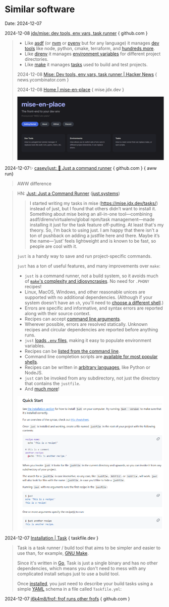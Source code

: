 # Similar software
Date: 2024-12-07



2024-12-08 [jdx/mise: dev tools, env vars, task runner](https://github.com/jdx/mise) { github.com }

> - Like [asdf](https://asdf-vm.com/) (or [nvm](https://github.com/nvm-sh/nvm) or [pyenv](https://github.com/pyenv/pyenv) but for any language) it manages [dev tools](https://mise.jdx.dev/dev-tools/) like node, python, cmake, terraform, and [hundreds more](https://mise.jdx.dev/plugins.html).
> - Like [direnv](https://github.com/direnv/direnv) it manages [environment variables](https://mise.jdx.dev/environments.html) for different project directories.
> - Like [make](https://www.gnu.org/software/make/manual/make.html) it manages [tasks](https://mise.jdx.dev/tasks/) used to build and test projects.
>
> 2024-12-08 [Mise: Dev tools, env vars, task runner | Hacker News](https://news.ycombinator.com/item?id=42347917) { news.ycombinator.com }
>
> 2024-12-08 [Home | mise-en-place](https://mise.jdx.dev/) { mise.jdx.dev }
>
> ![image-20241208121428571](aww-app-ideas-similar-software.assets/image-20241208121428571.png)



2024-12-07✨ [casey/just: 🤖 Just a command runner](https://github.com/casey/just) { github.com } { aww run}

> AWW difference

> HN: [Just: Just a Command Runner](https://just.systems/) ([just.systems](https://news.ycombinator.com/from?site=just.systems))
>
> > I started writing my tasks in mise (https://mise.jdx.dev/tasks/) instead of just, but I found that others didn’t want to install it. Something about mise being an all-in-one tool—combining asdf/direnv/virtualenv/global npm/task management—made installing it just for the task feature off-putting. At least that's my theory. So, I’m back to using just. I am happy that there isn't a ton of pushback on adding a justfile here and there. Maybe it’s the name—‘just’ feels lightweight and is known to be fast, so people are cool with it.
>
> `just` is a handy way to save and run project-specific commands.
>
> `just` has a ton of useful features, and many improvements over `make`:
>
> - `just` is a command runner, not a build system, so it avoids much of [`make`'s complexity and idiosyncrasies](https://github.com/casey/just#what-are-the-idiosyncrasies-of-make-that-just-avoids). No need for `.PHONY` recipes!
> - Linux, MacOS, Windows, and other reasonable unices are supported with no additional dependencies. (Although if your system doesn't have an `sh`, you'll need to [choose a different shell](https://github.com/casey/just#shell).)
> - Errors are specific and informative, and syntax errors are reported along with their source context.
> - Recipes can accept [command line arguments](https://github.com/casey/just#recipe-parameters).
> - Wherever possible, errors are resolved statically. Unknown recipes and circular dependencies are reported before anything runs.
> - `just` [loads `.env` files](https://github.com/casey/just#dotenv-settings), making it easy to populate environment variables.
> - Recipes can be [listed from the command line](https://github.com/casey/just#listing-available-recipes).
> - Command line completion scripts are [available for most popular shells](https://github.com/casey/just#shell-completion-scripts).
> - Recipes can be written in [arbitrary languages](https://github.com/casey/just#shebang-recipes), like Python or NodeJS.
> - `just` can be invoked from any subdirectory, not just the directory that contains the `justfile`.
> - And [much more](https://just.systems/man/en/)!
>
> ![image-20241207121136584](aww-app-ideas-similar-software.assets/image-20241207121136584.png)

2024-12-07 [Installation | Task](https://taskfile.dev/installation/) { taskfile.dev }

> Task is a task runner / build tool that aims to be simpler and easier to use than, for example, [GNU Make](https://www.gnu.org/software/make/).
>
> Since it's written in [Go](https://go.dev/), Task is just a single binary and has no other dependencies, which means you don't need to mess with any complicated install setups just to use a build tool.
>
> Once [installed](https://taskfile.dev/installation), you just need to describe your build tasks using a simple [YAML](http://yaml.org/) schema in a file called `Taskfile.yml`:

2024-12-07 [j6k4m8/frof: frof runs other frofs](https://github.com/j6k4m8/frof) { github.com }

